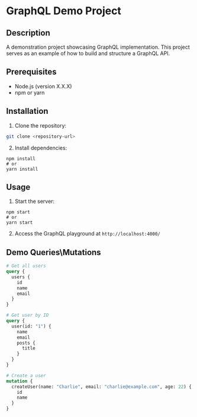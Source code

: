 # GraphQL Demo Project

## Description
A demonstration project showcasing GraphQL implementation. This project serves as an example of how to build and structure a GraphQL API.

## Prerequisites
- Node.js (version X.X.X)
- npm or yarn

## Installation
1. Clone the repository:
```bash
git clone <repository-url>
```
2. Install dependencies:

```
npm install
# or
yarn install
```

## Usage

1. Start the server:

```
npm start
# or
yarn start
```

2. Access the GraphQL playground at `http://localhost:4000/`

## Demo Queries\Mutations

```graphql
# Get all users
query {
  users {
    id
    name
    email
  }
}
```

```graphql
# Get user by ID
query {
  user(id: "1") {
    name
    email
    posts {
      title
    }
  }
}
```

```graphql
# Create a user
mutation {
  createUser(name: "Charlie", email: "charlie@example.com", age: 22) {
    id
    name
  }
}
```